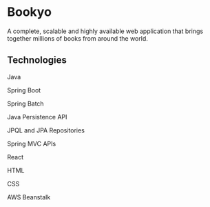 # Bookyo

A complete, scalable and highly available web application that brings together millions of books from around the world.

## Technologies

Java 

Spring Boot 

Spring Batch 

Java Persistence API 

JPQL and JPA Repositories 

Spring MVC APIs 

React 

HTML

CSS 

AWS Beanstalk
